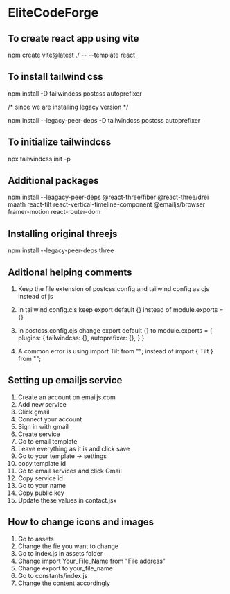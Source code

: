 # EliteCodeForge

## To create react app using vite

npm create vite@latest ./ -- --template react

## To install tailwind css

npm install -D tailwindcss postcss autoprefixer

/* since we are installing legacy version */

npm install --legacy-peer-deps -D tailwindcss postcss autoprefixer

## To initialize tailwindcss

npx tailwindcss init -p

## Additional packages

npm install --leagacy-peer-deps @react-three/fiber @react-three/drei maath react-tilt react-vertical-timeline-component @emailjs/browser framer-motion react-router-dom

## Installing original threejs

npm install --legacy-peer-deps three

## Aditional helping comments

1. Keep the file extension of postcss.config and tailwind.config as cjs instead of js

2. In tailwind.config.cjs keep 
export default {} instead of 
module.exports = {}

3. In postcss.config.cjs change 
export default {} to 
module.exports = {
  plugins: {
      tailwindcss: {},
      autoprefixer: {},
  }
}

4. A common error is using 
import Tilt from ""; instead of
import { Tilt } from "";

## Setting up emailjs service

1. Create an account on emailjs.com
2. Add new service
3. Click gmail
4. Connect your account
5. Sign in with gmail
6. Create service
7. Go to email template
8. Leave everything as it is and click save
9. Go to your template -> settings 
10. copy template id
11. Go to email services and click Gmail
12. Copy service id
13. Go to your name
14. Copy public key
15. Update these values in contact.jsx

## How to change icons and images

1. Go to assets 
2. Change the fie you want to change
3. Go to index.js in assets folder
4. Change import Your_File_Name from "File address"
5. Change export to your_file_name
6. Go to constants/index.js
7. Change the content accordingly